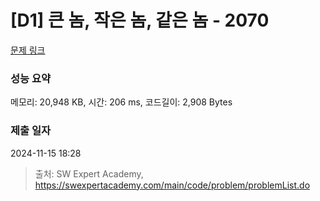 # [D1] 큰 놈, 작은 놈, 같은 놈 - 2070 

[문제 링크](https://swexpertacademy.com/main/code/problem/problemDetail.do?contestProbId=AV5QQ6qqA40DFAUq) 

### 성능 요약

메모리: 20,948 KB, 시간: 206 ms, 코드길이: 2,908 Bytes

### 제출 일자

2024-11-15 18:28



> 출처: SW Expert Academy, https://swexpertacademy.com/main/code/problem/problemList.do